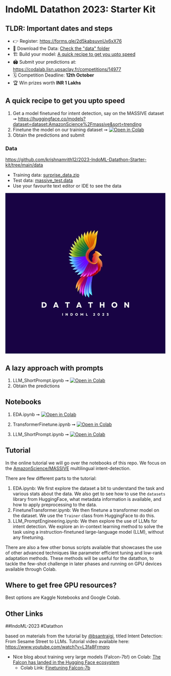 # IndoML Datathon 2023: Starter Kit

## TLDR: Important dates and steps

- 👉 Register: [https://forms.gle/2d5kabsuvnUx6xX76 ](https://forms.gle/2d5kabsuvnUx6xX76 )
- 📂 Download the Data: [Check the "data" folder](https://github.com/krishnamrith12/2023-IndoML-Datathon-Starter-kit/tree/main/data)
- 🏗️ Build your model: [A quick recipe to get you upto speed](https://github.com/krishnamrith12/2023-IndoML-Datathon-Starter-kit/blob/main/README.md#a-quick-recipe-to-get-you-upto-speed)
- 🏟️ Submit your predictions at: https://codalab.lisn.upsaclay.fr/competitions/14977
- 🗓️ Competition Deadline: **12th October**
- 🏆 Win prizes worth **INR 1 Lakhs**

## A quick recipe to get you upto speed
1. Get a model finetuned for intent detection, say on the MASSIVE dataset ➞ https://huggingface.co/models?dataset=dataset:AmazonScience%2Fmassive&sort=trending
2. Finetune  the model on our training dataset ➞  [![Open in Colab](https://colab.research.google.com/assets/colab-badge.svg)](https://colab.research.google.com/github/bsantraigi/2023-IndoML-Datathon-Tutorial/blob/main/TransformerFinetune.ipynb)
3. Obtain the predictions and submit

### Data
https://github.com/krishnamrith12/2023-IndoML-Datathon-Starter-kit/tree/main/data
- Training data: [surprise_data.zip](https://github.com/krishnamrith12/2023-IndoML-Datathon-Starter-kit/blob/main/data/surprise_data.zip)
- Test data: [massive_test.data](https://github.com/krishnamrith12/2023-IndoML-Datathon-Starter-kit/blob/main/data/massive_test.data)
- Use your favourite text editor or IDE to see the data

<img src="images/indomlLogo.jpg">

## A lazy approach with prompts
1. LLM_ShortPrompt.ipynb ➞ [![Open in Colab](https://colab.research.google.com/assets/colab-badge.svg)](https://colab.research.google.com/github/bsantraigi/2023-IndoML-Datathon-Tutorial/blob/main/LLM_ShortPrompt.ipynb)
2. Obtain the predictions

## Notebooks

1. EDA.ipynb ➞ [![Open in Colab](https://colab.research.google.com/assets/colab-badge.svg)](https://colab.research.google.com/github/bsantraigi/2023-IndoML-Datathon-Tutorial/blob/main/EDA.ipynb)

2. TransformerFinetune.ipynb ➞ [![Open in Colab](https://colab.research.google.com/assets/colab-badge.svg)](https://colab.research.google.com/github/bsantraigi/2023-IndoML-Datathon-Tutorial/blob/main/TransformerFinetune.ipynb)

3. LLM_ShortPrompt.ipynb ➞ [![Open in Colab](https://colab.research.google.com/assets/colab-badge.svg)](https://colab.research.google.com/github/bsantraigi/2023-IndoML-Datathon-Tutorial/blob/main/LLM_ShortPrompt.ipynb)

## Tutorial

In the online tutorial we will go over the notebooks of this repo. We focus on the [AmazonScience/MASSIVE](https://huggingface.co/datasets/AmazonScience/massive) multilingual intent-detection. 

There are few different parts to the tutorial:

1. EDA.ipynb: We first explore the dataset a bit to understand the task and various stats about the data. We also get to see how to use the `datasets` library from HuggingFace, what metadata information is available, and how to apply preprocessing to the data.
2. FinetuneTransformer.ipynb: We then finetune a transformer model on the dataset. We use the `Trainer` class from HuggingFace to do this. 
3. LLM_PromptEngineering.ipynb: We then explore the use of LLMs for intent detection. We explore an in-context learning method to solve the task using a instruction-finetuned large-language model (LLM), without any finetuning.

There are also a few other bonus scripts available that showcases the use of other advanced techniques like parameter efficient tuning and low-rank adaptation methods. These methods will be useful for the datathon, to tackle the few-shot challenge in later phases and running on GPU devices available through Colab.

## Where to get free GPU resources?

Best options are Kaggle Notebooks and Google Colab.

## Other Links

##IndoML-2023 #Datathon 

based on materials from the tutorial by [@bsantraigi](https://github.com/bsantraigi/2023-IndoML-Datathon-Tutorial), titled Intent Detection: From Sesame Street to LLMs. 
Tutorial video available here: https://www.youtube.com/watch?v=L3fa8Frmqro


* Nice blog about training very large models (Falcon-7b!) on Colab: [The Falcon has landed in the Hugging Face ecosystem](https://huggingface.co/blog/falcon)
    * Colab Link: [Finetuning Falcon-7b](https://colab.research.google.com/drive/1BiQiw31DT7-cDp1-0ySXvvhzqomTdI-o?usp=sharing)


